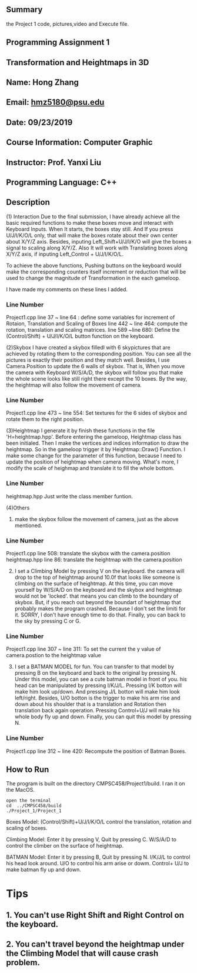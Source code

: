 ## Summary
the Project 1 code, pictures,video and Execute file.

## Programming Assignment 1
## Transformation and Heightmaps in 3D
## Name: Hong Zhang
## Email: hmz5180@psu.edu
## Date: 09/23/2019
## Course Information: Computer Graphic
## Instructor: Prof. Yanxi Liu
## Programming Language: C++

## Description
(1) Interaction
Due to the final submission, I have already achieve all the basic  required functions to make these boxes move and interact with Keyboard Inputs. When It starts, the boxes stay still. And If you   press U/J/I/K/O/L only, that will make the boxes rotate about their own center about X/Y/Z  axis. Besides, inputing Left_Shift+U/J/I/K/O will give the boxes a signal to scaling along X/Y/Z. Also It will work with Translating boxes along X/Y/Z axis, if inputing Left_Control + U/J/I/K/O/L.

To achieve the above functions, Pushing buttons on the keyboard would make the corresponding counters itself increment or reduction that will be used to change the magnitude of Transformation in the each gameloop.

I have made my comments on these lines I added.

### Line Number
Project1.cpp
line 37 ~ line 64 : define some variables for increment of Rotaion, Translation and Scaling of Boxes
line 442 ~ line 464: compute the rotation, translation and scaling matrices.
line 589 ~line 680: Define the (Control/Shift) + U/J/I/K/O/L button function on the keyboard.

(2)Skybox
I have created a skybox filledl with 6 skypictures that are achieved by rotating them to the corresponding position. You can see all the pictures is exactly their position and they match well. Besides, I use Camera.Position to update the 6 walls of skybox. That is, When you move the camera with Keyboard W/S/A/D, the skybox will follow you that make the whole scene looks like still right there except the 10 boxes. By the way, the heightmap will also follow the movement of camera.

### Line Number
Project1.cpp
line 473 ~ line 554: Set textures for the 6 sides of skybox and rotate them to the right position.

(3)Heightmap
I generate it by finish these functions in the file 'H=heightmap.hpp'. Before entering the gameloop, Heightmap class has been initialed. Then I make the vertices and indices information to draw the heightmap. So in the gameloop trigger it by Heightmap::Draw() Function. I make some change for the parameter of this function, because I need to update the position of heightmap when camera moving. What's more, I modify the scale of heighmap and translate it to fill the whole bottom.

### Line Number
heightmap.hpp
Just write the class member funtion.

(4)Others
1. make the skybox follow the movement of camera, just as the above mentioned.

### Line Number
Project1.cpp
line 508: translate the skybox with the camera.position 
heightmap.hpp
line 86: translate the heightmap with the camera.position

2. I set a Climbing Model by pressing V on the keyboard. the camera will drop to the top of heightmap around 10.0f that looks like someone is climbing on the surface of heightmap. At this time, you can move yourself by W/S/A/D on the keyboard and the skybox and heightmap would not be 'locked'. that means you can climb to the boundary of skybox. But, if you reach out beyond the boundart of heightmap that probably makes the program crashed. Because I don't set the limiti for it. SORRY, I don't have enough time to do that. Finally, you can back to the sky by pressing C or G.

### Line Number
Project1.cpp
line 307 ~ line 311: To set the current the y value of camera.postion to the heightmap value

3. I set  a BATMAN MODEL for fun. You can transfer to that model by pressing B on the keyboard and back to the original by pressing N. Under this model, you can see a cute batman model in front of you. his head can be manipulated by pressing I/K/J/L. Pressing I/K botton will make him look up/down. And pressing J/L botton will make him look left/right.  Besides, U/O botton is the trigger to make his arm rise and down about his shoulder that is a translation and Rotation then translation back again operation. Pressing Control+U/J will make his whole body fly up and down. Finally, you can quit this model by pressing N.

### Line Number
Project1.cpp
line 312 ~ line 420: Recompute the position of Batman Boxes. 

## How to Run
The program is built on the directory CMPSC458/Project1/build. I ran it on the MacOS.

    open the terminal
    cd  ../CMPSC458/build
    ./Project_1/Project_1

Boxes Model:
    (Control/Shift)+U/J/I/K/O/L control the translation, rotation and scaling of boxes.

Climbing Model:
    Enter it by pressing V, Quit by pressing C.
    W/S/A/D to control the climber on the surface of heightmap.

BATMAN Model:
    Enter it by pressing B, Quit by pressing N.
    I/K/J/L to control his head look around.
    U/O to control his arm arise or dowm.
    Control+ U/J to make batman fly up and down.

# Tips
## 1. You can't use Right Shift and Right Control on the keyboard. 
## 2. You can't travel beyond the heightmap under the Climbing Model that will cause crash problem.

